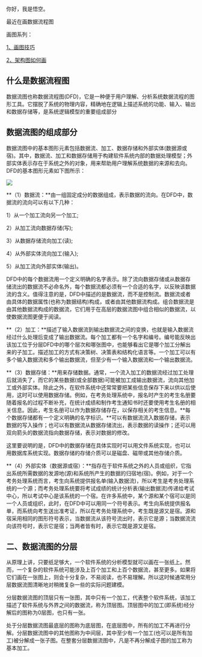 你好，我是悟空。

最近在画数据流程图



画图系列：

[1、画图技巧](https://mp.weixin.qq.com/s?__biz=MzAwMjI0ODk0NA==&mid=2451954602&idx=1&sn=2ae44e6c8cfe6d2aae9de50b314c4cad&chksm=8d1c2235ba6bab237c71d2eea7bd5350405cee81b5dc79aba715788a314716136327d133e847&token=904233260&lang=zh_CN#rd)

[2、架构图如何画](https://mp.weixin.qq.com/s?__biz=MzAwMjI0ODk0NA==&amp;mid=2451965076&amp;idx=1&amp;sn=a758b5de705ff7beb0371543ff3103dd&amp;chksm=8d1ffd0bba68741d005d0d527ee6ec59439065a96ba34648bfd76fbf0564910bf8220fb0b987&token=904233260&lang=zh_CN#rd)



## 什么是数据流程图

数据流图也称数据流程图(DFD)，它是一种便于用户理解、分析系统数据流程的图形工具。它摆脱了系统的物理内容，精确地在逻辑上描述系统的功能、输入、输出和数据存储等，是系统逻辑模型的重要组成部分



## 数据流图的组成部分

数据流图中的基本图形元素包括数据流、加工、数据存储和外部实体(数据源或宿)。其中，数据流、加工和数据存储用于构建软件系统内部的数据处理模型；外部实体表示存在于系统之外的对象，用来帮助用户理解系统数据的来源和去向。DFD的基本图形元素如下图所示：



![](http://cdn.jayh.club/uPic/640CYjDKB.png)



**（1）数据流：**由一组固定成分的数据组成，表示数据的流向。在DFD中，数据流的流向可以有以下几种：

1）从一个加工流向另一个加工;

2）从加工流向数据存储(写);

3）从数据存储流向加工(读);

4）从外部实体流向加工(输入);

5）从加工流向外部实体(输出)。

DFD中的每个数据流用一个定义明确的名字表示。除了流向数据存储或从数据存储流出的数据流不必命名外，每个数据流都必须有一个合适的名字，以反映该数据流的含义。值得注意的是，DFD中描述的是数据流，而不是控制流。数据流或者由具体的数据属性(也称为数据结构)构成，或者由其他数据流构成。组合数据流是由其他数据流构成的数据流，它们用于在高层的数据流图中组合相似的数据流，以使数据流图更便于阅读。

**（2）加工：**描述了输入数据流到输出数据流之间的变换，也就是输入数据流经过什么处理后变成了输出数据流。每个加工都有一个名字和编号。编号能反映出该加工位于分层DFD中的哪个层次和哪张图中，也能够看出它是哪个加工分解出来的子加工。描述加工的方式有决策树、决策表和结构化语言等。一个加工可以有多个输入数据流和多个输出数据流，但至少有一个输入数据流和一个输出数据流。

**（3）数据存储：**用来存储数据。通常，一个流入加工的数据流经过加工处理后就消失了，而它的某些数据(或全部数据)可能被加工成输出数据流，流向其他加工或外部实体。除此之外，在软件系统中还常常要把某些信息保存下来以供以后使用，这时可以使用数据存储。例如，在考务处理系统中，报名时产生的考生名册要随着报名的过程不断补充，在统计成绩和制作考生通知书时还要使用考生名册的相关信息。因此，考生名册可以作为数据存储存在，以保存相关的考生信息。**每个数据存储都有一个定义明确的名字标识。**可以有数据流流入数据存储，表示数据的写入操作；也可以有数据流从数据存储流出，表示数据的读操作；还可以用双向箭头的数据流指向数据存储，表示对数据的修改。

这里要说明的是，DFD中的数据存储在具体实现时可以用文件系统实现，也可以用数据库系统实现。数据存储的存储介质可以是磁盘、磁带或其他存储介质。

**（4）外部实体（数据源或宿）：**指存在于软件系统之外的人员或组织，它指出系统所需数据的发源地(源)和系统所产生的数据的归宿地(宿)。例如，对于一个考务处理系统而言，考生向系统提供报名单(输入数据流)，所以考生是考务处理系统的一个源；而考务处理系统要将考试成绩的统计分析表(输出数据流)传递给考试中心，所以考试中心是该系统的一个宿。在许多系统中，某个源和某个宿可以是同一个人员或组织，此时，在DFD中可以用同一个符号表示。考生向系统提供报名单，而系统向考生送出准考证，所以在考务处理系统中，考生既是源又是宿。源和宿采用相同的图形符号表示，当数据流从该符号流出时，表示它是源；当数据流流向该符号时，表示它是宿；当两者皆有时，表示它既是源又是宿。

## 二、数据流图的分层

从原理上讲，只要纸足够大，一个软件系统的分析模型就可以画在一张纸上。然而，一个复杂的软件系统可能涉及上百个加工和上百个数据流，甚至更多。如果将它们画在一张图上，则会十分复杂，不易阅读，也不易理解。所以这时候通常用分层数据流图清晰地对稍微复杂一些的实际问题建模。

分层数据流图的顶层只有一张图，其中只有一个加工，代表整个软件系统，该加工描述了软件系统与外界之间的数据流，称为顶层图。顶层图中的加工(即系统)经分解后的图称为0层图，也只有一张。

处于分层数据流图最底层的图称为底层图，在底层图中，所有的加工不再进行分解。分层数据流图中的其他图称为中间层，其中至少有一个加工(也可以是所有加工)被分解成一张子图。在整套分层数据流图中，凡是不再分解成子图的加工称为基本加工。